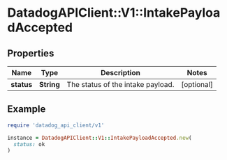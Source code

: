 # DatadogAPIClient::V1::IntakePayloadAccepted

## Properties

| Name | Type | Description | Notes |
| ---- | ---- | ----------- | ----- |
| **status** | **String** | The status of the intake payload. | [optional] |

## Example

```ruby
require 'datadog_api_client/v1'

instance = DatadogAPIClient::V1::IntakePayloadAccepted.new(
  status: ok
)
```

